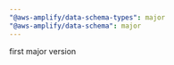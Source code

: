 ```yaml
---
"@aws-amplify/data-schema-types": major
"@aws-amplify/data-schema": major
---
```


first major version
